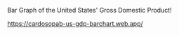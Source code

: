 Bar Graph of the United States' Gross Domestic Product! 

https://cardosopab-us-gdp-barchart.web.app/